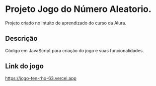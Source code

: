 # Projeto Jogo do Número Aleatorio.
Projeto criado no intuito de aprendizado do curso da Alura.

## Descrição
Código em JavaScript para criação do jogo e suas funcionalidades.

## Link do jogo

https://jogo-ten-rho-63.vercel.app
